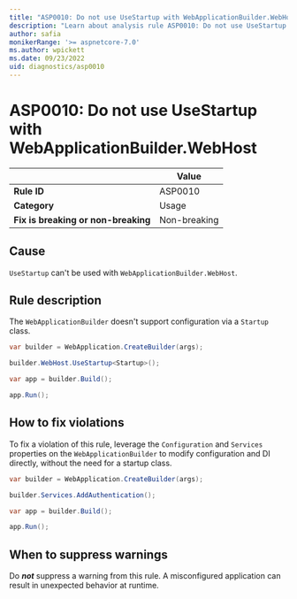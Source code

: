 ```yaml
---
title: "ASP0010: Do not use UseStartup with WebApplicationBuilder.WebHost"
description: "Learn about analysis rule ASP0010: Do not use UseStartup with WebApplicationBuilder.WebHost"
author: safia
monikerRange: '>= aspnetcore-7.0'
ms.author: wpickett
ms.date: 09/23/2022
uid: diagnostics/asp0010
---
```

# ASP0010: Do not use UseStartup with WebApplicationBuilder.WebHost

|                                     | Value        |
| -                                   | -            |
| **Rule ID**                         | ASP0010      |
| **Category**                        | Usage        |
| **Fix is breaking or non-breaking** | Non-breaking |

## Cause

`UseStartup` can't be used with `WebApplicationBuilder.WebHost`.

## Rule description

The `WebApplicationBuilder` doesn't support configuration via a `Startup` class.

```csharp
var builder = WebApplication.CreateBuilder(args);

builder.WebHost.UseStartup<Startup>();

var app = builder.Build();

app.Run();
```

## How to fix violations

To fix a violation of this rule, leverage the `Configuration` and `Services` properties on the `WebApplicationBuilder` to modify configuration and DI directly, without the need for a startup class.

```csharp
var builder = WebApplication.CreateBuilder(args);

builder.Services.AddAuthentication();

var app = builder.Build();

app.Run();
```

## When to suppress warnings

Do ***not*** suppress a warning from this rule. A misconfigured application can result in unexpected behavior at runtime.

